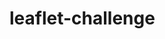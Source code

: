 # leaflet-challenge
<!DOCTYPE html>
<html lang="en">

<head>
  <meta charset="UTF-8">
  <meta name="viewport" content="width=device-width, initial-scale=1.0">
  <meta http-equiv="X-UA-Compatible" content="ie=edge">
  <title>Leaflet Step-1</title>

  <!-- Leaflet CSS -->
  <link rel="stylesheet" href="https://unpkg.com/leaflet@1.9.4/dist/leaflet.css"
    integrity="sha256-p4NxAoJBhIIN+hmNHrzRCf9tD/miZyoHS5obTRR9BMY="
    crossorigin="" />

  <!-- Our CSS -->
  <link rel="stylesheet" type="text/css" href="static/css/style.css">
</head>

<body>

  <!-- The div that holds our map -->
  <div id="map"></div>

  <!-- Leaflet JS -->
  <script src="https://unpkg.com/leaflet@1.9.4/dist/leaflet.js"
    integrity="sha256-20nQCchB9co0qIjJZRGuk2/Z9VM+kNiyxNV1lvTlZBo="
    crossorigin=""></script>
  <!-- D3 JavaScript -->
  <script src="https://d3js.org/d3.v7.min.js"></script>
  <!-- Our JavaScript -->
  <script type="text/javascript" src="static/js/logic.js"></script>
</body>

</html>
